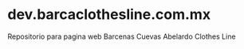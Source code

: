 dev.barcaclothesline.com.mx
===========================

Repositorio para pagina web Barcenas Cuevas Abelardo Clothes Line